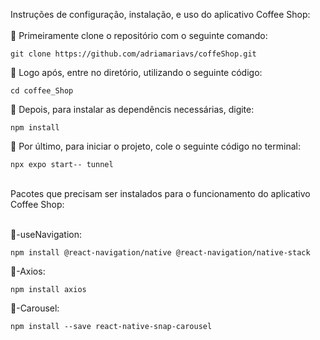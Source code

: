 Instruções de configuração, instalação, e uso do aplicativo Coffee Shop: <br><br>
🔗 Primeiramente clone o repositório com o seguinte comando: 
```
git clone https://github.com/adriamariavs/coffeShop.git
```
🔗 Logo após, entre no diretório, utilizando o seguinte código: 
```
cd coffee_Shop  
```
🔗 Depois, para instalar as dependêncis necessárias, digite: 
```
npm install
```
🔗 Por último, para iniciar o projeto, cole o seguinte código no terminal: 
```
npx expo start-- tunnel
```
<br>
Pacotes que precisam ser instalados para o funcionamento do aplicativo Coffee Shop:<br><br>
  
🔗-useNavigation: 
```
npm install @react-navigation/native @react-navigation/native-stack  
```
🔗-Axios:
```
npm install axios
```
🔗-Carousel: 
```
npm install --save react-native-snap-carousel
```


